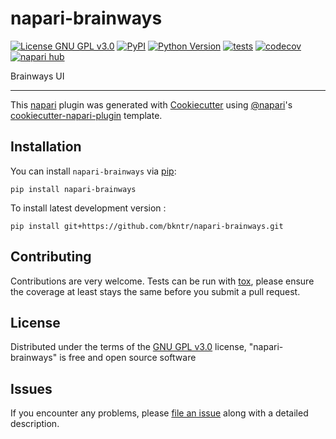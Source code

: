 # napari-brainways

[![License GNU GPL v3.0](https://img.shields.io/pypi/l/napari-brainways.svg?color=green)](https://github.com/bkntr/napari-brainways/raw/main/LICENSE)
[![PyPI](https://img.shields.io/pypi/v/napari-brainways.svg?color=green)](https://pypi.org/project/napari-brainways)
[![Python Version](https://img.shields.io/pypi/pyversions/napari-brainways.svg?color=green)](https://python.org)
[![tests](https://github.com/bkntr/napari-brainways/workflows/tests/badge.svg)](https://github.com/bkntr/napari-brainways/actions)
[![codecov](https://codecov.io/gh/bkntr/napari-brainways/branch/main/graph/badge.svg)](https://codecov.io/gh/bkntr/napari-brainways)
[![napari hub](https://img.shields.io/endpoint?url=https://api.napari-hub.org/shields/napari-brainways)](https://napari-hub.org/plugins/napari-brainways)

Brainways UI

----------------------------------

This [napari] plugin was generated with [Cookiecutter] using [@napari]'s [cookiecutter-napari-plugin] template.

<!--
Don't miss the full getting started guide to set up your new package:
https://github.com/napari/cookiecutter-napari-plugin#getting-started

and review the napari docs for plugin developers:
https://napari.org/plugins/index.html
-->

## Installation

You can install `napari-brainways` via [pip]:

    pip install napari-brainways



To install latest development version :

    pip install git+https://github.com/bkntr/napari-brainways.git


## Contributing

Contributions are very welcome. Tests can be run with [tox], please ensure
the coverage at least stays the same before you submit a pull request.

## License

Distributed under the terms of the [GNU GPL v3.0] license,
"napari-brainways" is free and open source software

## Issues

If you encounter any problems, please [file an issue] along with a detailed description.

[napari]: https://github.com/napari/napari
[Cookiecutter]: https://github.com/audreyr/cookiecutter
[@napari]: https://github.com/napari
[MIT]: http://opensource.org/licenses/MIT
[BSD-3]: http://opensource.org/licenses/BSD-3-Clause
[GNU GPL v3.0]: http://www.gnu.org/licenses/gpl-3.0.txt
[GNU LGPL v3.0]: http://www.gnu.org/licenses/lgpl-3.0.txt
[Apache Software License 2.0]: http://www.apache.org/licenses/LICENSE-2.0
[Mozilla Public License 2.0]: https://www.mozilla.org/media/MPL/2.0/index.txt
[cookiecutter-napari-plugin]: https://github.com/napari/cookiecutter-napari-plugin

[file an issue]: https://github.com/bkntr/napari-brainways/issues

[napari]: https://github.com/napari/napari
[tox]: https://tox.readthedocs.io/en/latest/
[pip]: https://pypi.org/project/pip/
[PyPI]: https://pypi.org/
